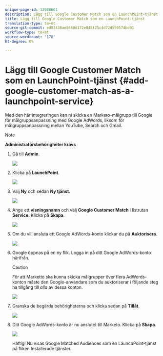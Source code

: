 ```yaml
---
unique-page-id: 12980661
description: Lägg till Google Customer Match som en LaunchPoint-tjänst - Marketo Docs - Produktdokumentation
title: Lägg till Google Customer Match som en LaunchPoint-tjänst
translation-type: tm+mt
source-git-commit: ed83438ae5660d172e845f25c4d72d599574bd91
workflow-type: tm+mt
source-wordcount: '170'
ht-degree: 0%

---
```



# Lägg till Google Customer Match som en LaunchPoint-tjänst {#add-google-customer-match-as-a-launchpoint-service}

Med den här integreringen kan ni skicka en Marketo-målgrupp till Google för målgruppsanpassning med Google AdWords, liksom för målgruppsanpassning mellan YouTube, Search och Gmail.

>[!NOTE]
>
>**Administratörsbehörigheter krävs**

1. Gå till **Admin**.

   ![](assets/admin.png)

1. Klicka på **LaunchPoint**.

   ![](assets/image2014-12-5-14-3a35-3a27.png)

1. Välj **Ny** och sedan **Ny tjänst**.

   ![](assets/image2014-12-5-14-3a37-3a33.png)

1. Ange ett **visningsnamn** och välj **Google Customer Match** i listrutan **Service**. Klicka på **Skapa**.

   ![](assets/chooseservice.png)

1. Om du vill ansluta ett Google AdWords-konto klickar du på **Auktorisera**.

   ![](assets/authorizeaccount-1.png)

1. Google öppnas på en ny flik. Logga in på ditt Google AdWords-konto härifrån.

   >[!CAUTION]
   >
   >För att Marketto ska kunna skicka målgrupper över flera AdWords-konton måste den Google-användare som du auktoriserar i följande steg ha tillgång till _alla_ av dessa konton.

   ![](assets/chooseaccount.png)

1. Granska de begärda behörigheterna och klicka sedan på **Tillåt**.

   ![](assets/reviewpermissions.png)

1. Ditt Google AdWords-konto är nu anslutet till Marketo. Klicka på **Skapa**.

   ![](assets/authorizesuccess.png)

   Häftig! Nu visas Google Matched Audiences som en LaunchPoint-tjänst på fliken Installerade tjänster.
